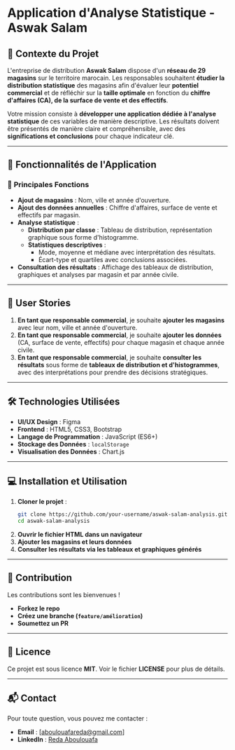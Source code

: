 # Application d'Analyse Statistique - Aswak Salam

## 📖 Contexte du Projet

L'entreprise de distribution **Aswak Salam** dispose d'un **réseau de 29 magasins** sur le territoire marocain. Les responsables souhaitent **étudier la distribution statistique** des magasins afin d'évaluer leur **potentiel commercial** et de réfléchir sur la **taille optimale** en fonction du **chiffre d'affaires (CA), de la surface de vente et des effectifs**.

Votre mission consiste à **développer une application dédiée à l'analyse statistique** de ces variables de manière descriptive. Les résultats doivent être présentés de manière claire et compréhensible, avec des **significations et conclusions** pour chaque indicateur clé.

---

## 🚀 Fonctionnalités de l'Application

### 📌 **Principales Fonctions**

- **Ajout de magasins** : Nom, ville et année d'ouverture.
- **Ajout des données annuelles** : Chiffre d'affaires, surface de vente et effectifs par magasin.
- **Analyse statistique** :
  - **Distribution par classe** : Tableau de distribution, représentation graphique sous forme d'histogramme.
  - **Statistiques descriptives** :
    - Mode, moyenne et médiane avec interprétation des résultats.
    - Écart-type et quartiles avec conclusions associées.
- **Consultation des résultats** : Affichage des tableaux de distribution, graphiques et analyses par magasin et par année civile.

---

## 👥 User Stories

1. **En tant que responsable commercial**, je souhaite **ajouter les magasins** avec leur nom, ville et année d'ouverture.
2. **En tant que responsable commercial**, je souhaite **ajouter les données** (CA, surface de vente, effectifs) pour chaque magasin et chaque année civile.
3. **En tant que responsable commercial**, je souhaite **consulter les résultats** sous forme de **tableaux de distribution et d'histogrammes**, avec des interprétations pour prendre des décisions stratégiques.

---

## 🛠️ Technologies Utilisées

- **UI/UX Design** : Figma
- **Frontend** : HTML5, CSS3, Bootstrap
- **Langage de Programmation** : JavaScript (ES6+)
- **Stockage des Données** : `localStorage`
- **Visualisation des Données** : Chart.js

---

## 💻 Installation et Utilisation

1. **Cloner le projet** :
   ```bash
   git clone https://github.com/your-username/aswak-salam-analysis.git
   cd aswak-salam-analysis
   ```
2. **Ouvrir le fichier HTML dans un navigateur**
3. **Ajouter les magasins et leurs données**
4. **Consulter les résultats via les tableaux et graphiques générés**

---

## 🎉 Contribution

Les contributions sont les bienvenues !

- **Forkez le repo**
- **Créez une branche (`feature/amélioration`)**
- **Soumettez un PR**

---

## 📄 Licence

Ce projet est sous licence **MIT**. Voir le fichier **LICENSE** pour plus de détails.

---

## 📬 Contact

Pour toute question, vous pouvez me contacter :

- **Email** : [aboulouafareda@gmail.com]
- **LinkedIn** : [Reda Aboulouafa](www.linkedin.com/in/reda-aboulouafa-993a11220)

